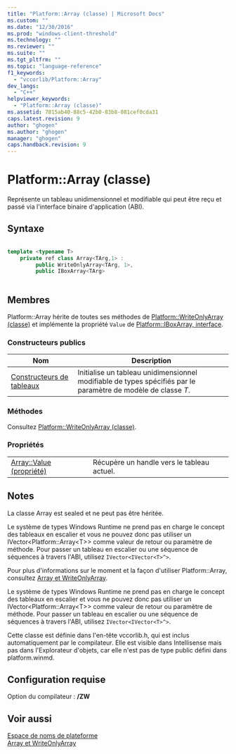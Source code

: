 ```yaml
---
title: "Platform::Array (classe) | Microsoft Docs"
ms.custom: ""
ms.date: "12/30/2016"
ms.prod: "windows-client-threshold"
ms.technology: ""
ms.reviewer: ""
ms.suite: ""
ms.tgt_pltfrm: ""
ms.topic: "language-reference"
f1_keywords: 
  - "vccorlib/Platform::Array"
dev_langs: 
  - "C++"
helpviewer_keywords: 
  - "Platform::Array (classe)"
ms.assetid: 7815ab40-88c5-42b0-83b8-081cef0cda31
caps.latest.revision: 9
author: "ghogen"
ms.author: "ghogen"
manager: "ghogen"
caps.handback.revision: 9
---
```

# Platform::Array (classe)
Représente un tableau unidimensionnel et modifiable qui peut être reçu et passé via l'interface binaire d'application \(ABI\).  
  
## Syntaxe  
  
```cpp  
  
template <typename T>  
    private ref class Array<TArg,1> :   
         public WriteOnlyArray<TArg, 1>,  
         public IBoxArray<TArg>  
  
```  
  
## Membres  
 Platform::Array hérite de toutes ses méthodes de [Platform::WriteOnlyArray \(classe\)](../cppcx/platform-writeonlyarray-class.md) et implémente la propriété `Value` de [Platform::IBoxArray, interface](../cppcx/platform-iboxarray-interface.md).  
  
### Constructeurs publics  
  
|Nom|Description|  
|---------|-----------------|  
|[Constructeurs de tableaux](../cppcx/array-constructors.md)|Initialise un tableau unidimensionnel modifiable de types spécifiés par le paramètre de modèle de classe *T*.|  
  
### Méthodes  
 Consultez [Platform::WriteOnlyArray \(classe\)](../cppcx/platform-writeonlyarray-class.md).  
  
### Propriétés  
  
|||  
|-|-|  
|[Array::Value \(propriété\)](../cppcx/array-value-property.md)|Récupère un handle vers le tableau actuel.|  
  
## Notes  
 La classe Array est sealed et ne peut pas être héritée.  
  
 Le système de types Windows Runtime ne prend pas en charge le concept des tableaux en escalier et vous ne pouvez donc pas utiliser un IVector\<Platform::Array\<T\>\> comme valeur de retour ou paramètre de méthode. Pour passer un tableau en escalier ou une séquence de séquences à travers l'ABI, utilisez `IVector<IVector<T>^>`.  
  
 Pour plus d'informations sur le moment et la façon d'utiliser Platform::Array, consultez [Array et WriteOnlyArray](../cppcx/array-and-writeonlyarray-c-cx.md).  
  
 Le système de types Windows Runtime ne prend pas en charge le concept des tableaux en escalier et vous ne pouvez donc pas utiliser un IVector\<Platform::Array\<T\>\> comme valeur de retour ou paramètre de méthode. Pour passer un tableau en escalier ou une séquence de séquences à travers l'ABI, utilisez `IVector<IVector<T>^>`.  
  
 Cette classe est définie dans l'en\-tête vccorlib.h, qui est inclus automatiquement par le compilateur. Elle est visible dans Intellisense mais pas dans l'Explorateur d'objets, car elle n'est pas de type public défini dans platform.winmd.  
  
## Configuration requise  
 Option du compilateur : **\/ZW**  
  
## Voir aussi  
 [Espace de noms de plateforme](../cppcx/platform-namespace-c-cx.md)   
 [Array et WriteOnlyArray](../cppcx/array-and-writeonlyarray-c-cx.md)